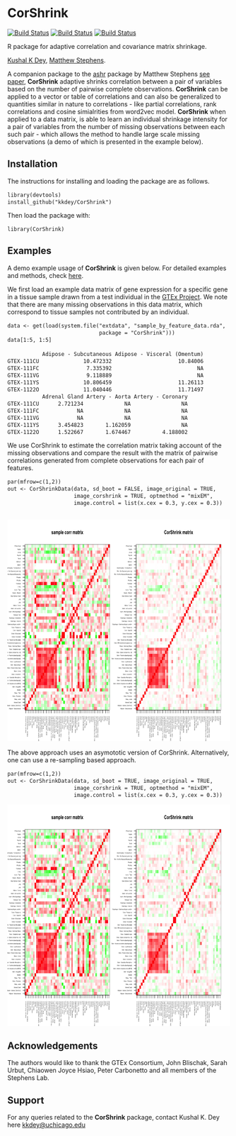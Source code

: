 # CorShrink

[![Build Status](https://cranlogs.r-pkg.org/badges/grand-total/CorShrink)](https://cranlogs.r-pkg.org/badges/grand-total/CorShrink)
[![Build Status](https://cranlogs.r-pkg.org/badges/CorShrink)](https://cranlogs.r-pkg.org/badges/CorShrink)
[![Build Status](https://cranlogs.r-pkg.org/badges/last-day/CorShrink)](https://cranlogs.r-pkg.org/badges/last-day/CorShrink)


R package for adaptive correlation and covariance matrix shrinkage.

[Kushal K Dey](http://kkdey.github.io/), [Matthew Stephens](http://stephenslab.uchicago.edu/).

A companion package to the [ashr](https://github.com/stephens999/ashr) package by Matthew Stephens [see paper](https://www.ncbi.nlm.nih.gov/pmc/articles/PMC5379932/), **CorShrink** adaptive shrinks correlation between a pair of variables based on the number of pairwise complete observations. **CorShrink** can be applied to a vector or table of correlations and can also be generalized to quantities similar in nature to correlations - like partial correlations, rank correlations and cosine simialrities from word2vec model. **CorShrink** when applied to a data matrix, is able to learn an individual shrinkage intensity for a pair of variables from the number of missing observations between each such pair - which allows the method to handle large scale missing observations (a demo of which is presented in the example below). 


## Installation

The instructions for installing and loading the package are as follows.

```
library(devtools)
install_github("kkdey/CorShrink")
```

Then load the package with:

```
library(CorShrink)
```

## Examples 

A demo example usage of **CorShrink** is given below. For detailed examples and methods, check [here](vignettes/corshrink.Rmd). 

We first load an example data matrix of gene expression for a specific gene in a tissue sample drawn from a test individual in the [GTEx Project](https://www.gtexportal.org/home/). We note that there are many missing observations in this data matrix, which correspond to tissue samples not contributed by an individual.

```
data <- get(load(system.file("extdata", "sample_by_feature_data.rda",
                             package = "CorShrink")))
data[1:5, 1:5]

           Adipose - Subcutaneous Adipose - Visceral (Omentum)
GTEX-111CU              10.472332                     10.84006
GTEX-111FC               7.335392                           NA
GTEX-111VG               9.118889                           NA
GTEX-111YS              10.806459                     11.26113
GTEX-1122O              11.040446                     11.71497
           Adrenal Gland Artery - Aorta Artery - Coronary
GTEX-111CU      2.721234             NA                NA
GTEX-111FC            NA             NA                NA
GTEX-111VG            NA             NA                NA
GTEX-111YS      3.454823       1.162059                NA
GTEX-1122O      1.522667       1.674467          4.188002
```

We use CorShrink to estimate the correlation matrix taking account of the missing observations and compare the result with the matrix of pairwise correlations generated from complete observations for each pair of features. 


```
par(mfrow=c(1,2))
out <- CorShrinkData(data, sd_boot = FALSE, image_original = TRUE, 
                     image_corshrink = TRUE, optmethod = "mixEM",
                     image.control = list(x.cex = 0.3, y.cex = 0.3))                             
                             
```
<img src="inst/doc/plot1.png" alt="Structure Plot" height="500" width="1000">


The above approach uses an asymototic version of CorShrink. Alternatively, one can use a re-sampling based approach.

```
par(mfrow=c(1,2))
out <- CorShrinkData(data, sd_boot = TRUE, image_original = TRUE, 
                     image_corshrink = TRUE, optmethod = "mixEM",
                     image.control = list(x.cex = 0.3, y.cex = 0.3))
```

<img src="inst/doc/plot2.png" alt="Structure Plot" height="500" width="1000">

## Acknowledgements

The authors would like to thank the GTEx Consortium, John Blischak, Sarah Urbut, Chiaowen Joyce Hsiao, Peter Carbonetto and all members of the Stephens Lab. 

## Support

For any queries related to the **CorShrink** package, contact Kushal K. Dey here [kkdey@uchicago.edu](kkdey@uchicago.edu)






